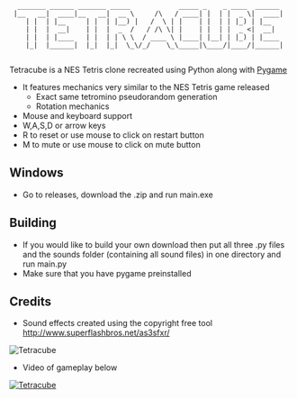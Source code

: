 ```
  _______ ______ _______ _____            _____ _    _ ____  ______ 
 |__   __|  ____|__   __|  __ \     /\   / ____| |  | |  _ \|  ____|
    | |  | |__     | |  | |__) |   /  \ | |    | |  | | |_) | |__   
    | |  |  __|    | |  |  _  /   / /\ \| |    | |  | |  _ <|  __|  
    | |  | |____   | |  | | \ \  / ____ \ |____| |__| | |_) | |____ 
    |_|  |______|  |_|  |_|  \_\/_/    \_\_____|\____/|____/|______|
                                                                    
```
                                                                    
                                                                    
Tetracube is a NES Tetris clone recreated using Python along with [Pygame](https://www.pygame.org/news)

- It features mechanics very similar to the NES Tetris game released
  - Exact same tetromino pseudorandom generation
  - Rotation mechanics
 - Mouse and keyboard support
  - W,A,S,D or arrow keys
  - R to reset or use mouse to click on restart button
  - M to mute or use mouse to click on mute button

## Windows
- Go to releases, download the .zip and run main.exe

## Building
- If you would like to build your own download then put all three .py files and the sounds folder (containing all sound files) in one directory and run main.py
- Make sure that you have pygame preinstalled

## Credits
 - Sound effects created using the copyright free tool http://www.superflashbros.net/as3sfxr/

![Tetracube](https://raw.githubusercontent.com/mzegar/Tetracube/master/screenshots/tetracube_img1.png "Tetracube")

- Video of gameplay below

[![Tetracube](http://img.youtube.com/vi/aAq9E4I4kYQ/0.jpg)](http://www.youtube.com/watch?v=aAq9E4I4kYQ)

